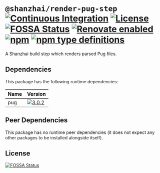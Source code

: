# `@shanzhai/render-pug-step` [![Continuous Integration](https://github.com/jameswilddev/shanzhai/workflows/Continuous%20Integration/badge.svg)](https://github.com/jameswilddev/shanzhai/actions) [![License](https://img.shields.io/github/license/jameswilddev/shanzhai.svg)](https://github.com/jameswilddev/shanzhai/blob/master/license) [![FOSSA Status](https://app.fossa.io/api/projects/git%2Bgithub.com%2Fjameswilddev%2Fshanzhai.svg?type=shield)](https://app.fossa.io/projects/git%2Bgithub.com%2Fjameswilddev%2Fshanzhai?ref=badge_shield) [![Renovate enabled](https://img.shields.io/badge/renovate-enabled-brightgreen.svg)](https://renovatebot.com/) [![npm](https://img.shields.io/npm/v/@shanzhai/render-pug-step.svg)](https://www.npmjs.com/package/@shanzhai/render-pug-step) [![npm type definitions](https://img.shields.io/npm/types/@shanzhai/render-pug-step.svg)](https://www.npmjs.com/package/@shanzhai/render-pug-step)

A Shanzhai build step which renders parsed Pug files.

## Dependencies

This package has the following runtime dependencies:

Name | Version                                                                            
---- | -----------------------------------------------------------------------------------
pug  | [![3.0.2](https://img.shields.io/npm/v/pug.svg)](https://www.npmjs.com/package/pug)

## Peer Dependencies

This package has no runtime peer dependencies (it does not expect any other packages to be installed alongside itself).

## License

[![FOSSA Status](https://app.fossa.io/api/projects/git%2Bgithub.com%2Fjameswilddev%2Fshanzhai.svg?type=large)](https://app.fossa.io/projects/git%2Bgithub.com%2Fjameswilddev%2Fshanzhai?ref=badge_large)
